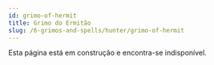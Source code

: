 ```yaml
---
id: grimo-of-hermit
title: Grimo do Ermitão
slug: /6-grimos-and-spells/hunter/grimo-of-hermit
---
```


Esta página está em construção e encontra-se indisponível.
